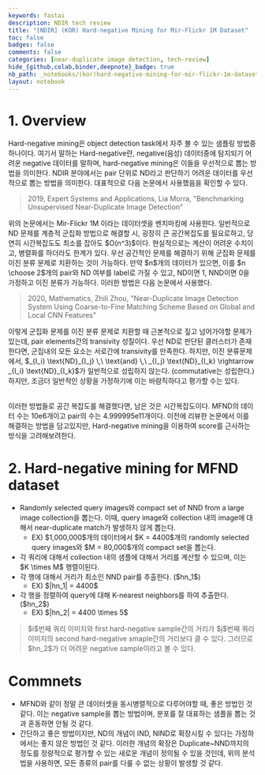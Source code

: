 ```yaml
---
keywords: fastai
description: NDIR tech review
title: "[NDIR] (KOR) Hard-negative Mining for Mir-Flickr 1M Dataset"
toc: false
badges: false
comments: false
categories: [near-duplicate image detection, tech-review]
hide_{github,colab,binder,deepnote}_badge: true
nb_path: _notebooks/(kor)hard-negative-mining-for-mir-flickr-1m-dataset.ipynb
layout: notebook
---
```


<!--
#################################################
### THIS FILE WAS AUTOGENERATED! DO NOT EDIT! ###
#################################################
# file to edit: _notebooks/(kor)hard-negative-mining-for-mir-flickr-1m-dataset.ipynb
-->

<div class="container" id="notebook-container">
        
<div class="cell border-box-sizing text_cell rendered"><div class="inner_cell">
<div class="text_cell_render border-box-sizing rendered_html">
<h1 id="1.-Overview">1. Overview<a class="anchor-link" href="#1.-Overview"> </a></h1><p>Hard-negative mining은 object detection task에서 자주 볼 수 있는 샘플링 방법중 하나이다. 여기서 말하는 Hard-negative란, negative(음성) 데이터중에 탐지되기 어려운 negative 데이터를 말하며, hard-negative mining은 이들을 우선적으로 뽑는 방법을 의미한다. NDIR 분야에서는 pair 단위로 ND라고 판단하기 어려운 데이터를 우선적으로 뽑는 방법을 의미한다. 대표적으로 다음 논문에서 사용했음을 확인할 수 있다.</p>
<blockquote><p>2019, Expert Systems and Applications, Lia Morra, "Benchmarking Unsupervised Near-Duplicate Image Detection"</p>
</blockquote>
<p>위의 논문에서는 Mir-Flickr 1M 이라는 데이터셋을 벤치마킹에 사용한다. 일반적으로 ND 문제를 계층적 군집화 방법으로 해결할 시, 굉장히 큰 공간복잡도를 필요로하고, 당연히 시간복잡도도 최소를 잡아도 $O(n^3)$이다. 현실적으로는 계산이 어려운 수치이고, 병렬화를 하더라도 한계가 있다. 우선 공간적인 문제를 해결하기 위해 군집화 문제를 이진 분류 문제로 치환하는 것이 가능하다. 만약 $n$개의 데이터가 있으면, 이를 $n \choose 2$개의 pair와 ND 여부를 label로 가질 수 있고, ND이면 1, NND이면 0을 가정하고 이진 분류가 가능하다. 이러한 방법은 다음 논문에서 사용했다.</p>
<blockquote><p>2020, Mathematics, Zhili Zhou, "Near-Duplicate Image Detection System Using Coarse-to-Fine Matching Scheme Based on Global and Local CNN Features"</p>
</blockquote>
<p>이렇게 군집화 문제를 이진 분류 문제로 치환할 때 근본적으로 짚고 넘어가야할 문제가 있는데, pair elements간의 transivity 성질이다. 우선 ND로 판단된 클러스터가 존재한다면, 군집내의 모든 요소는 서로간에 transivity를 만족한다. 하지만, 이진 분류문제에서, $_{I_i} \text{ND}_{I_j} \,\ \text{and} \,\ _{I_j} \text{ND}_{I_k} \rightarrow _{I_i} \text{ND}_{I_k}$가 일반적으로 성립하지 않는다. (commutative는 성립한다.) 하지만, 조금더 일반적인 상황을 가정하기에 이는 바람직하다고 평가할 수는 있다. <br><br></p>
<p>이러한 방법들로 공간 복잡도를 해결했다면, 남은 것은 시간복잡도이다. MFND의 데이터 수는 10e6개이고 pair의 수는 4.999995e11개이다. 이전에 리뷰한 논문에서 이를 해결하는 방법을 담고있지만, Hard-negative mining을 이용하여 score를 근사하는 방식을 고려해보려한다.</p>

</div>
</div>
</div>
<div class="cell border-box-sizing text_cell rendered"><div class="inner_cell">
<div class="text_cell_render border-box-sizing rendered_html">
<h1 id="2.-Hard-negative-mining-for-MFND-dataset">2. Hard-negative mining for MFND dataset<a class="anchor-link" href="#2.-Hard-negative-mining-for-MFND-dataset"> </a></h1><ul>
<li>Randomly selected query images와 compact set of NND from a large image collection을 뽑는다. 이때, query image와 collection 내의 image에 대해서 near-duplicate match가 발생하지 않게 뽑는다.<ul>
<li>EX) $1,000,000$개의 데이터에서 $K = 4400$개의 randomly selected query images와 $M = 80,000$개의 compact set을 뽑는다.</li>
</ul>
</li>
<li>각 쿼리에 대해서 collection 내의 샘플에 대해서 거리를 계산할 수 있으며, 이는 $K \times M$ 행렬이된다.</li>
<li>각 행에 대해서 거리가 최소인 NND pair를 추출한다. ($hn_1$)<ul>
<li>EX) $|hn_1| = 4400$</li>
</ul>
</li>
<li>각 행을 정렬하여 query에 대해 K-nearest neighbors를 하여 추출한다. ($hn_2$)<ul>
<li>EX) $|hn_2| = 4400 \times 5$</li>
</ul>
</li>
</ul>
<blockquote><p>$i$번째 쿼리 이미지와 first hard-negative sample간의 거리가 $j$번째 쿼리 이미지의 second hard-negative smaple간의 거리보다 클 수 있다. 그러므로 $hn_2$가 더 어려운 negative sample이라고 볼 수 있다.</p>
</blockquote>

</div>
</div>
</div>
<div class="cell border-box-sizing text_cell rendered"><div class="inner_cell">
<div class="text_cell_render border-box-sizing rendered_html">
<h1 id="Commnets">Commnets<a class="anchor-link" href="#Commnets"> </a></h1><ul>
<li>MFND와 같이 정말 큰 데이터셋을 동시병렬적으로 다루어야할 때, 좋은 방법인 것 같다. 이는 negative sample을 뽑는 방법이며, 분포를 잘 대표하는 샘플을 뽑는 것과 혼동하면 안될 것 같다.</li>
<li>간단하고 좋은 방법이지만, ND의 개념이 IND, NIND로 확장시킬 수 있다는 가정하에서는 좋지 않은 방법인 것 같다. 이러한 개념의 확장은 Duplicate~NND까지의 정도를 정량적으로 평가할 수 있는 새로운 개념이 정의될 수 있을 것인데, 위의 분석법을 사용하면, 모든 종류의 pair를 다룰 수 없는 상황이 발생할 것 같다.</li>
</ul>

</div>
</div>
</div>
</div>
 

